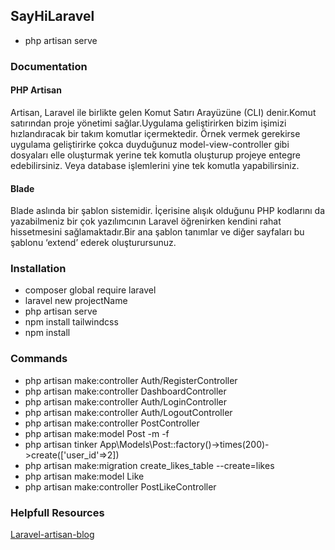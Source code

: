 ## SayHiLaravel
* php artisan serve

### Documentation
#### PHP Artisan
Artisan, Laravel ile birlikte gelen Komut Satırı Arayüzüne (CLI) denir.Komut satırından proje yönetimi sağlar.Uygulama geliştirirken bizim işimizi hızlandıracak bir takım komutlar içermektedir.
Örnek vermek gerekirse uygulama geliştirirke çokca duyduğunuz model-view-controller gibi dosyaları elle oluşturmak yerine tek komutla oluşturup projeye entegre edebilirsiniz. Veya database işlemlerini yine tek komutla yapabilirsiniz.
#### Blade
Blade aslında bir şablon sistemidir. İçerisine alışık olduğunu PHP kodlarını da yazabilmeniz bir çok yazılımcının Laravel öğrenirken kendini rahat hissetmesini sağlamaktadır.Bir ana şablon tanımlar ve diğer sayfaları bu şablonu ‘extend’ ederek oluşturursunuz.

### Installation
- composer global require laravel
- laravel new projectName
- php artisan serve
- npm install tailwindcss
- npm install

### Commands
- php artisan make:controller Auth/RegisterController
- php artisan make:controller DashboardController
- php artisan make:controller Auth/LoginController
- php artisan make:controller Auth/LogoutController
- php artisan make:controller PostController
- php artisan make:model Post -m -f
- php artisan tinker App\Models\Post::factory()->times(200)->create(['user_id'=>2])
- php artisan make:migration create_likes_table --create=likes
- php artisan make:model Like
- php artisan make:controller PostLikeController
### Helpfull Resources
[Laravel-artisan-blog](https://www.yasird.com/laravel-5-artisan-nedir/)